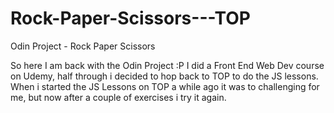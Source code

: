 # Rock-Paper-Scissors---TOP
Odin Project - Rock Paper Scissors 

So here I am back with the Odin Project :P
I did a Front End Web Dev course on Udemy, half through i decided to hop back to TOP to do the JS lessons.
When i started the JS Lessons on TOP a while ago it was to challenging for me, but now after a couple of exercises i try it again. 
